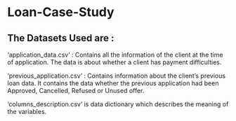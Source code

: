 # Loan-Case-Study
## The Datasets Used are :
‘application_data.csv‘ : Contains all the information of the client at the time of application.
The data is about whether a client has payment difficulties.

‘previous_application.csv‘ : Contains information about the client’s previous loan data. It contains the data whether the previous application had been Approved, Cancelled, Refused or Unused offer.

‘columns_description.csv‘ is data dictionary which describes the meaning of the variables.
